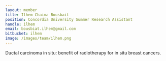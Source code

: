 ```yaml
---
layout: member
title: Ilhem Chaima Bousbait
position: Concordia University Summer Research Assistant
handle: ilhem
email: bousbiat.ilhem@gmail.com
bitbucket: ilhem
image: /images/team/ilhem.png
---
```


Ductal carcinoma in situ: benefit of radiotherapy for in situ breast cancers.